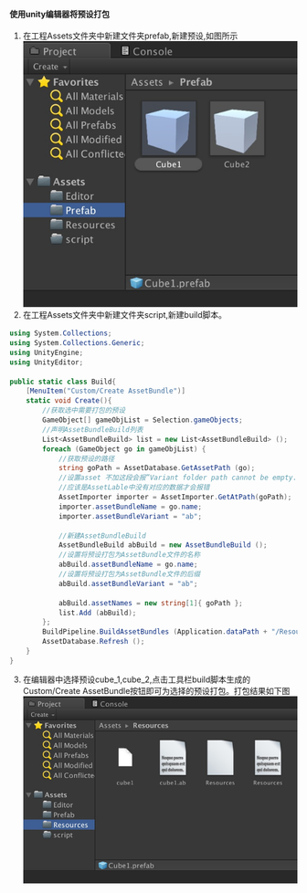 #### 使用unity编辑器将预设打包
1. 在工程Assets文件夹中新建文件夹prefab,新建预设,如图所示  
![Image of deque](https://github.com/KleinParadise/Unity/blob/master/AssetBundle/pic/prefab.png)
2. 在工程Assets文件夹中新建文件夹script,新建build脚本。
```c#
using System.Collections;
using System.Collections.Generic;
using UnityEngine;
using UnityEditor;

public static class Build{
	[MenuItem("Custom/Create AssetBundle")]
	static void Create(){
		//获取选中需要打包的预设
		GameObject[] gameObjList = Selection.gameObjects;
		//声明AssetBundleBuild列表
		List<AssetBundleBuild> list = new List<AssetBundleBuild> ();
		foreach (GameObject go in gameObjList) {
			//获取预设的路径
			string goPath = AssetDatabase.GetAssetPath (go);
			//设置asset 不加这段会报”Variant folder path cannot be empty.“错误
			//应该是AssetLable中没有对应的数据才会报错
			AssetImporter importer = AssetImporter.GetAtPath(goPath);
			importer.assetBundleName = go.name;
			importer.assetBundleVariant = "ab";

			//新建AssetBundleBuild
			AssetBundleBuild abBuild = new AssetBundleBuild ();
			//设置将预设打包为AssetBundle文件的名称
			abBuild.assetBundleName = go.name;
			//设置将预设打包为AssetBundle文件的后缀
			abBuild.assetBundleVariant = "ab";

			abBuild.assetNames = new string[1]{ goPath };
			list.Add (abBuild);
		};
		BuildPipeline.BuildAssetBundles (Application.dataPath + "/Resources", list.ToArray(), BuildAssetBundleOptions.None, BuildTarget.StandaloneOSXIntel64);
		AssetDatabase.Refresh ();
	}
}
```
3. 在编辑器中选择预设cube_1,cube_2,点击工具栏build脚本生成的Custom/Create AssetBundle按钮即可为选择的预设打包。打包结果如下图
![Image of deque](https://github.com/KleinParadise/Unity/blob/master/AssetBundle/pic/assetbundle.png)
